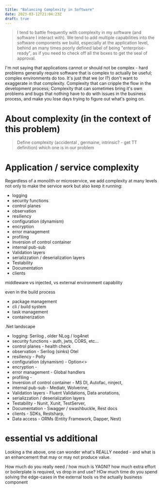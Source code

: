 ```yaml
---
title: "Balancing Complexity in Software"
date: 2023-03-12T21:04:23Z
draft: true
---
```


> I tend to battle frequently with complexity in my software (and software I interact with). We tend to add multiple capabilities into the software components we build, especially at the application level, behind an many times poorly defined label of being "enterprise-ready", as if you need to check off all the boxes to get the seal of approval.

I'm not saying that applications cannot or should not be complex - hard problems generally require software that is complex to actually be useful; complex environments do too. It's just that we (or I?) don't want to exaggerate in that complexity. Complexity that can cripple the flow in the development process; Complexity that can sometimes bring it's own problems and bugs that nothing have to do with issues in the business process, and make you lose days trying to figure out what's going on.

# About complexity (in the context of this problem)

> Define complexity (accidental , germaine, intrinsic? - get TT definition)
    which one is in our problem

# Application / service complexity

Regardless of a monolith or microservice, we add complexity at many levels not only to make the service work but also keep it running:

* logging
* security functions
* control planes
* observation
* resiliency
* configuration (dynamism)
* encryption
* error management
* profiling
* Inversion of control container
* internal pub-sub
* Validation layers
* serializzation / deserialization layers
* Testability
* Documentation
* clients 

middleware vs injected, vs external environment capability

even in the build process

* package management
* cli / build system
* task management
* containerization


.Net landscape

* logging: Serilog , older NLog / log4net
* security functions - auth, jwts, CORS, etc...
* control planes - health check
* observation - Serilog (sinks) Otel
* resiliency - Polly
* configuration (dynamism) - Option<>
* encryption - 
* error management - Global handlers
* profiling - 
* Inversion of control container - MS DI,  Autofac, ninject, 
* internal pub-sub - Mediatr, Wolverine, 
* Validation layers - Fluent Validations, Data anotations, 
* serializzation / deserialization layers
* Testability - Nunit, Xunit, TestServer, 
* Documentation - Swagger / swashbuckle, Rest docs
* clients - SDKs, Restsharp, 
* Data access - ORMs (Entity Framework, Dapper, Nest)


# essential vs additional

Looking a the above, one can wonder what's REALLY needed - and what is an enhancement that may or may not produce value. 

How much do you really need / how much is YAGNI?
how much extra effort or boilerplate is required, vs drop in and use?
HOw much time do you spend solving the edge-cases in the external tools vs the actually business component